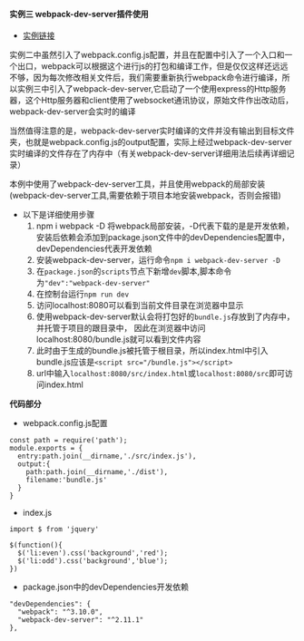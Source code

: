 #### 实例三 webpack-dev-server插件使用
+ [实例链接](https://github.com/ybonest/webpack-note/tree/master/webpack/example3)

实例二中虽然引入了webpack.config.js配置，并且在配置中引入了一个入口和一个出口，webpack可以根据这个进行js的打包和编译工作，但是仅仅这样还远远不够，因为每次修改相关文件后，我们需要重新执行webpack命令进行编译，所以实例三中引入了webpack-dev-server,它启动了一个使用express的Http服务器，这个Http服务器和client使用了websocket通讯协议，原始文件作出改动后，webpack-dev-server会实时的编译

当然值得注意的是，webpack-dev-server实时编译的文件并没有输出到目标文件夹，也就是webpack.config.js的output配置，实际上经过webpack-dev-server实时编译的文件存在了内存中（有关webpack-dev-server详细用法后续再详细记录）

本例中使用了webpack-dev-server工具，并且使用webpack的局部安装(webpack-dev-server工具,需要依赖于项目本地安装webpack，否则会报错)
+ 以下是详细使用步骤
  1. npm i webpack -D   将webpack局部安装，-D代表下载的是是开发依赖，安装后依赖会添加到package.json文件中的devDependencies配置中，
  devDependencies代表开发依赖
  2. 安装webpack-dev-server，运行命令`npm i webpack-dev-server -D`
  2. 在`package.json`的`scripts`节点下新增`dev`脚本,脚本命令为`"dev":"webpack-dev-server"`
  3. 在控制台运行`npm run dev`
  4. 访问localhost:8080可以看到当前文件目录在浏览器中显示
  5. 使用webpack-dev-server默认会将打包好的`bundle.js`存放到了内存中，并托管于项目的跟目录中，
    因此在浏览器中访问localhost:8080/bundle.js就可以看到文件内容
  6. 此时由于生成的bundle.js被托管于根目录，所以index.html中引入bundle.js应该是`<script src="/bundle.js"></script>`
  7. url中输入`localhost:8080/src/index.html`或`localhost:8080/src`即可访问index.html

**代码部分**
+ webpack.config.js配置
```
const path = require('path');
module.exports = {
  entry:path.join(__dirname,'./src/index.js'),
  output:{
    path:path.join(__dirname,'./dist'),
    filename:'bundle.js'
  }
}
```

+ index.js

```
import $ from 'jquery'

$(function(){
  $('li:even').css('background','red');
  $('li:odd').css('background','blue');
})
```

+ package.json中的devDependencies开发依赖

```
"devDependencies": {
  "webpack": "^3.10.0",
  "webpack-dev-server": "^2.11.1"
},
```
